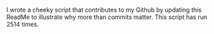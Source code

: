 I wrote a cheeky script that contributes to my Github by updating this ReadMe to illustrate why more than commits matter. This script has run 2514 times.